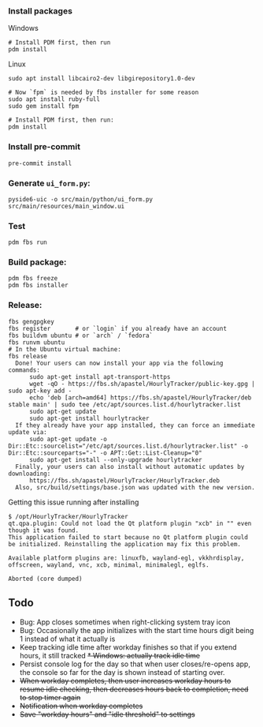### Install packages

Windows
```
# Install PDM first, then run
pdm install
```

Linux
```
sudo apt install libcairo2-dev libgirepository1.0-dev

# Now `fpm` is needed by fbs installer for some reason
sudo apt install ruby-full
sudo gem install fpm

# Install PDM first, then run:
pdm install
```

### Install pre-commit
```
pre-commit install
```

### Generate `ui_form.py`:
```
pyside6-uic -o src/main/python/ui_form.py src/main/resources/main_window.ui
```

### Test
```
pdm fbs run
```

### Build package:
```
pdm fbs freeze
pdm fbs installer
```

### Release:

```
fbs gengpgkey
fbs register       # or `login` if you already have an account
fbs buildvm ubuntu # or `arch` / `fedora`
fbs runvm ubuntu
# In the Ubuntu virtual machine:
fbs release
  Done! Your users can now install your app via the following commands:
      sudo apt-get install apt-transport-https
      wget -qO - https://fbs.sh/apastel/HourlyTracker/public-key.gpg | sudo apt-key add -
      echo 'deb [arch=amd64] https://fbs.sh/apastel/HourlyTracker/deb stable main' | sudo tee /etc/apt/sources.list.d/hourlytracker.list
      sudo apt-get update
      sudo apt-get install hourlytracker
  If they already have your app installed, they can force an immediate update via:
      sudo apt-get update -o Dir::Etc::sourcelist="/etc/apt/sources.list.d/hourlytracker.list" -o Dir::Etc::sourceparts="-" -o APT::Get::List-Cleanup="0"
      sudo apt-get install --only-upgrade hourlytracker
  Finally, your users can also install without automatic updates by downloading:
      https://fbs.sh/apastel/HourlyTracker/HourlyTracker.deb
  Also, src/build/settings/base.json was updated with the new version.
```
Getting this issue running after installing
```
$ /opt/HourlyTracker/HourlyTracker
qt.qpa.plugin: Could not load the Qt platform plugin "xcb" in "" even though it was found.
This application failed to start because no Qt platform plugin could be initialized. Reinstalling the application may fix this problem.

Available platform plugins are: linuxfb, wayland-egl, vkkhrdisplay, offscreen, wayland, vnc, xcb, minimal, minimalegl, eglfs.

Aborted (core dumped)
```

## Todo
* Bug: App closes sometimes when right-clicking system tray icon
* Bug: Occasionally the app initializes with the start time hours digit being 1 instead of what it actually is
* Keep tracking idle time after workday finishes so that if you extend hours, it still tracked
~~* Windows: actually track idle time~~
* Persist console log for the day so that when user closes/re-opens app, the console so far for the day is shown instead of starting over.
* ~~When workday completes, then user increases workday hours to resume idle checking, then decreases hours back to completion, need to stop timer again~~
* ~~Notification when workday completes~~
* ~~Save "workday hours" and "idle threshold" to settings~~
